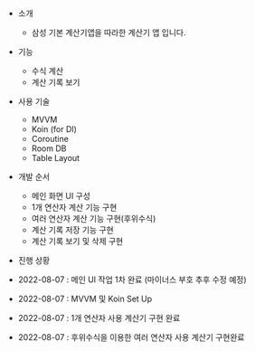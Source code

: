 - 소개
	- 삼성 기본 계산기앱을 따라한 계산기 앱 입니다.

- 기능
	- 수식 계산
	- 계산 기록 보기

- 사용 기술
	- MVVM
	- Koin (for DI)
	- Coroutine
	- Room DB
	- Table Layout
	
- 개발 순서
	- 메인 화면 UI 구성
	- 1개 연산자 계산 기능 구현
	- 여러 연산자 계산 기능 구현(후위수식)
	- 계산 기록 저장 기능 구현
	- 계산 기록 보기 및 삭제 구현

- 진행 상황

- 2022-08-07 : 메인 UI 작업 1차 완료 (마이너스 부호 추후 수정 예정)
- 2022-08-07 : MVVM 및 Koin Set Up
- 2022-08-07 : 1개 연산자 사용 계산기 구현 완료
- 2022-08-07 : 후위수식을 이용한 여러 연산자 사용 계산기 구현완료
